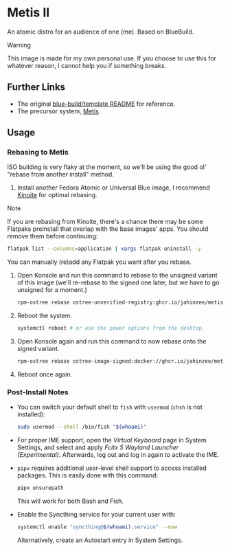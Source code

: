# Metis II

An atomic distro for an audience of one (me). Based on BlueBuild. 

> [!WARNING]
> This image is made for my own personal use. If you choose to use this for whatever reason, I
> cannot help you if something breaks.

## Further Links

- The original [blue-build/template README](/docs/old-readme.md) for reference.
- The precursor system, [Metis](https://github.com/jahinzee/metis).

## Usage

### Rebasing to Metis

ISO building is very flaky at the moment, so we'll be using the good ol' "rebase from another
install" method.

1. Install another Fedora Atomic or Universal Blue image, I recommend [Kinoite][] for optimal
   rebasing.

> [!NOTE]
> If you are rebasing from Kinoite, there's a chance there may be some Flatpaks preinstall that
> overlap with the base images' apps. You should remove them before continuing:
> ```sh
> flatpak list --columns=application | xargs flatpak uninstall -y
> ```
> You can manually (re)add any Flatpak you want after you rebase.

1. Open Konsole and run this command to rebase to the unsigned variant of this image (we'll
   re-rebase to the signed one later, but we have to go unsigned for a moment.)
   ```sh
   rpm-ostree rebase ostree-unverified-registry:ghcr.io/jahinzee/metis
   ```
2. Reboot the system.
   ```sh
   systemctl reboot # or use the power options from the desktop.
   ```
3. Open Konsole again and run this command to now rebase onto the signed variant.
   ```sh
   rpm-ostree rebase ostree-image-signed:docker://ghcr.io/jahinzee/metis
   ```
4. Reboot once again.


### Post-Install Notes

- You can switch your default shell to `fish` with `usermod` (`chsh` is not installed):
  ```sh
  sudo usermod --shell /bin/fish "$(whoami)"
  ```

- For proper IME support, open the *Virtual Keyboard* page in System Settings, and select and apply
  *Fcitx 5 Wayland Launcher (Experimental)*. Afterwards, log out and log in again to activate the
  IME.

- `pipx` requires additional user-level shell support to access installed packages. This is easily
  done with this command:
  ```sh
  pipx ensurepath
  ```
  This will work for both Bash and Fish.

- Enable the Syncthing service for your current user with:
  ```sh
  systemctl enable "syncthing@$(whoami).service" --now
  ```
  Alternatively, create an Autostart entry in System Settings.


[Kinoite]: https://fedoraproject.org/atomic-desktops/kinoite/